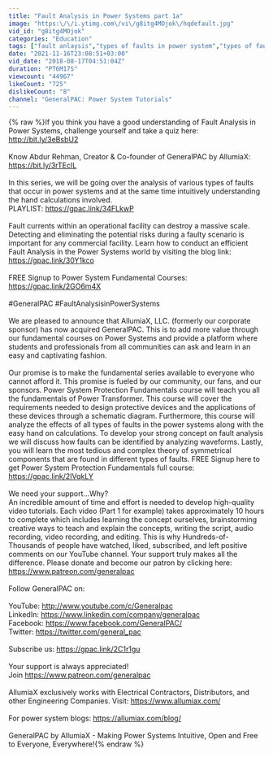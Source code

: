 ```yaml
---
title: "Fault Analysis in Power Systems part 1a"
image: "https:\/\/i.ytimg.com\/vi\/g8itg4MOjok\/hqdefault.jpg"
vid_id: "g8itg4MOjok"
categories: "Education"
tags: ["fault anlaysis","types of faults in power system","types of faults in electrical system"]
date: "2021-11-16T23:08:51+03:00"
vid_date: "2018-08-17T04:51:04Z"
duration: "PT6M17S"
viewcount: "44967"
likeCount: "725"
dislikeCount: "8"
channel: "GeneralPAC: Power System Tutorials"
---
```

{% raw %}If you think you have a good understanding of Fault Analysis in Power Systems, challenge yourself and take a quiz here: <a rel="nofollow" target="blank" href="http://bit.ly/3eBsbU2">http://bit.ly/3eBsbU2</a><br /><br />Know Abdur Rehman, Creator &amp; Co-founder of GeneralPAC by AllumiaX: <a rel="nofollow" target="blank" href="https://bit.ly/3rTEcIL">https://bit.ly/3rTEcIL</a><br /><br />In this series, we will be going over the analysis of various types of faults that occur in power systems and at the same time intuitively understanding the hand calculations involved.<br />PLAYLIST: <a rel="nofollow" target="blank" href="https://gpac.link/34FLkwP">https://gpac.link/34FLkwP</a><br /><br />Fault currents within an operational facility can destroy a massive scale. Detecting and eliminating the potential risks during a faulty scenario is important for any commercial facility. Learn how to conduct an efficient Fault Analysis in the Power Systems world by visiting the blog link:  <a rel="nofollow" target="blank" href="https://gpac.link/30Y1kco">https://gpac.link/30Y1kco</a><br /><br />FREE Signup to Power System Fundamental Courses: <a rel="nofollow" target="blank" href="https://gpac.link/2GO6m4X">https://gpac.link/2GO6m4X</a><br /><br />#GeneralPAC #FaultAnalysisinPowerSystems<br /><br />We are pleased to announce that AllumiaX, LLC. (formerly our corporate sponsor) has now acquired GeneralPAC. This is to add more value through our fundamental courses on Power Systems and provide a platform where students and professionals from all communities can ask and learn in an easy and captivating fashion.<br /><br />Our promise is to make the fundamental series available to everyone who cannot afford it. This promise is fueled by our community, our fans, and our sponsors. Power System Protection Fundamentals course will teach you all the fundamentals of Power Transformer. This course will cover the requirements needed to design protective devices and the applications of these devices through a schematic diagram. Furthermore, this course will analyze the effects of all types of faults in the power systems along with the easy hand on calculations. To develop your strong concept on fault analysis we will discuss how faults can be identified by analyzing waveforms. Lastly, you will learn the most tedious and complex theory of symmetrical components that are found in different types of faults. FREE Signup here to get Power System Protection Fundamentals full course: <a rel="nofollow" target="blank" href="https://gpac.link/2IVqkLY">https://gpac.link/2IVqkLY</a><br /><br />We need your support...Why?<br />An incredible amount of time and effort is needed to develop high-quality video tutorials. Each video (Part 1 for example) takes approximately 10 hours to complete which includes learning the concept ourselves, brainstorming creative ways to teach and explain the concepts, writing the script, audio recording, video recording, and editing. This is why Hundreds-of-Thousands of people have watched, liked, subscribed, and left positive comments on our YouTube channel. Your support truly makes all the difference. Please donate and become our patron by clicking here: <a rel="nofollow" target="blank" href="https://www.patreon.com/generalpac">https://www.patreon.com/generalpac</a><br /><br />Follow GeneralPAC on:<br /><br />YouTube: <a rel="nofollow" target="blank" href="http://www.youtube.com/c/Generalpac">http://www.youtube.com/c/Generalpac</a><br />LinkedIn: <a rel="nofollow" target="blank" href="https://www.linkedin.com/company/generalpac">https://www.linkedin.com/company/generalpac</a><br />Facebook: <a rel="nofollow" target="blank" href="https://www.facebook.com/GeneralPAC/">https://www.facebook.com/GeneralPAC/</a><br />Twitter: <a rel="nofollow" target="blank" href="https://twitter.com/general_pac">https://twitter.com/general_pac</a><br /><br />Subscribe us: <a rel="nofollow" target="blank" href="https://gpac.link/2C1r1gu">https://gpac.link/2C1r1gu</a><br /><br />Your support is always appreciated!<br />Join <a rel="nofollow" target="blank" href="https://www.patreon.com/generalpac">https://www.patreon.com/generalpac</a><br /><br />AllumiaX exclusively works with Electrical Contractors, Distributors, and other Engineering Companies. Visit: <a rel="nofollow" target="blank" href="https://www.allumiax.com/">https://www.allumiax.com/</a><br /><br />For power system blogs: <a rel="nofollow" target="blank" href="https://allumiax.com/blog/">https://allumiax.com/blog/</a><br /><br />GeneralPAC by AllumiaX - Making Power Systems Intuitive, Open and Free to Everyone, Everywhere!{% endraw %}
